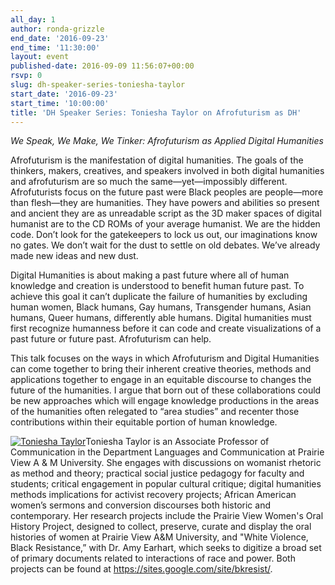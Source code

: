 ```yaml
---
all_day: 1
author: ronda-grizzle
end_date: '2016-09-23'
end_time: '11:30:00'
layout: event
published-date: 2016-09-09 11:56:07+00:00
rsvp: 0
slug: dh-speaker-series-toniesha-taylor
start_date: '2016-09-23'
start_time: '10:00:00'
title: 'DH Speaker Series: Toniesha Taylor on Afrofuturism as DH'
---
```


_We Speak, We Make, We Tinker: Afrofuturism as Applied Digital Humanities_

Afrofuturism is the manifestation of digital humanities. The goals of the thinkers, makers, creatives, and speakers involved in both digital humanities and afrofuturism are so much the same—yet—impossibly different. Afrofuturists focus on the future past were Black peoples are people—more than flesh—they are humanities. They have powers and abilities so present and ancient they are as unreadable script as the 3D maker spaces of digital humanist are to the CD ROMs of your average humanist. We are the hidden code. Don’t look for the gatekeepers to lock us out, our imaginations know no gates. We don’t wait for the dust to settle on old debates. We’ve already made new ideas and new dust.

Digital Humanities is about making a past future where all of human knowledge and creation is understood to benefit human future past. To achieve this goal it can’t duplicate the failure of humanities by excluding human women, Black humans, Gay humans, Transgender humans, Asian humans, Queer humans, differently able humans. Digital humanities must first recognize humanness before it can code and create visualizations of a past future or future past. Afrofuturism can help.

This talk focuses on the ways in which Afrofuturism and Digital Humanities can come together to bring their inherent creative theories, methods and applications together to engage in an equitable discourse to changes the future of the humanities. I argue that born out of these collaborations could be new approaches which will engage knowledge productions in the areas of the humanities often relegated to “area studies” and recenter those contributions within their equitable portion of human knowledge.

[![Toniesha Taylor](http://scholarslab.org/wp-content/uploads/2016/09/taylor.png)](http://scholarslab.org/wp-content/uploads/2016/09/taylor.png)Toniesha Taylor is an Associate Professor of Communication in the Department Languages and Communication at Prairie View A & M University. She engages with discussions on womanist rhetoric as method and theory; practical social justice pedagogy for faculty and students; critical engagement in popular cultural critique; digital humanities methods implications for activist recovery projects; African American women’s sermons and conversion discourses both historic and contemporary. Her research projects include the Prairie View Women's Oral History Project, designed to collect, preserve, curate and display the oral histories of women at Prairie View A&M University, and "White Violence, Black Resistance,” with Dr. Amy Earhart, which seeks to digitize a broad set of primary documents related to interactions of race and power. Both projects can be found at https://sites.google.com/site/bkresist/.
